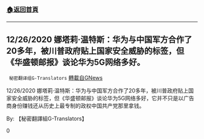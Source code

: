 ###  [:house:返回首頁](https://github.com/ourhimalayas/txt)
---

## 12/26/2020 娜塔莉·温特斯：华为与中国军方合作了20多年，被川普政府贴上国家安全威胁的标签，但《华盛顿邮报》谈论华为5G网络多好。
` 秘密翻译组G-Translators` [轉載自GNews](https://gnews.org/zh-hans/689500/)

12/26/2020 娜塔莉·温特斯：华为与中国军方合作了20多年，被川普政府贴上国家安全威胁的标签，但《华盛顿邮报》谈论华为5G网络多好，它并不只是以广告商身份赚钱还从历史上最专制的政权中国共产党那里拿钱。



By: 【秘密翻譯組G-Translators】

0
